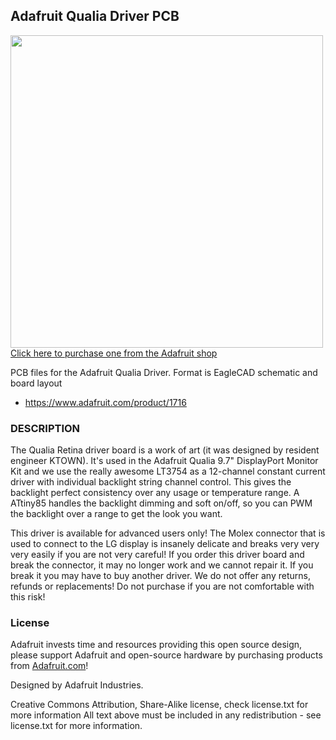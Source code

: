 ## Adafruit Qualia Driver PCB

<a href="http://www.adafruit.com/products/1716"><img src="assets/image.jpg?raw=true" width="500px"><br/>
Click here to purchase one from the Adafruit shop</a>

PCB files for the Adafruit Qualia Driver. Format is EagleCAD schematic and board layout
* https://www.adafruit.com/product/1716

### DESCRIPTION
The Qualia Retina driver board is a work of art (it was designed by resident engineer KTOWN). It's used in the Adafruit Qualia 9.7" DisplayPort Monitor Kit and we use the really awesome LT3754 as a 12-channel constant current driver with individual backlight string channel control. This gives the backlight perfect consistency over any usage or temperature range. A ATtiny85 handles the backlight dimming and soft on/off, so you can PWM the backlight over a range to get the look you want.

This driver is available for advanced users only! The Molex connector that is used to connect to the LG display is insanely delicate and breaks very very very easily if you are not very careful! If you order this driver board and break the connector, it may no longer work and we cannot repair it. If you break it you may have to buy another driver. We do not offer any returns, refunds or replacements! Do not purchase if you are not comfortable with this risk!

### License

Adafruit invests time and resources providing this open source design, please support Adafruit and open-source hardware by purchasing products from [Adafruit.com](https://www.adafruit.com)!

Designed by Adafruit Industries. 

Creative Commons Attribution, Share-Alike license, check license.txt for more information All text above must be included in any redistribution - see license.txt for more information.

